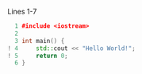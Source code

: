 Lines 1-7

```cpp
  1 #include <iostream>
  2 
  3 int main() {
! 4     std::cout << "Hello World!";
! 5     return 0;
  6 }
```
